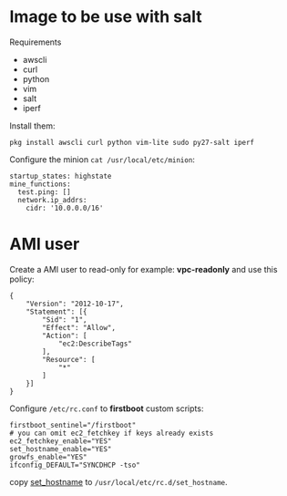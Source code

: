 # Image to be use with salt


Requirements

* awscli
* curl
* python
* vim
* salt
* iperf

Install them:

    pkg install awscli curl python vim-lite sudo py27-salt iperf


Configure the minion ``cat /usr/local/etc/minion``:

    startup_states: highstate
    mine_functions:
      test.ping: []
      network.ip_addrs:
        cidr: '10.0.0.0/16'

# AMI user
Create a AMI user to read-only for example: **vpc-readonly** and use this policy:

    {
        "Version": "2012-10-17",
        "Statement": [{
            "Sid": "1",
            "Effect": "Allow",
            "Action": [
                "ec2:DescribeTags"
            ],
            "Resource": [
                "*"
            ]
        }]
    }


Configure ``/etc/rc.conf`` to **firstboot** custom scripts:

    firstboot_sentinel="/firstboot"
    # you can omit ec2_fetchkey if keys already exists
    ec2_fetchkey_enable="YES"
    set_hostname_enable="YES"
    growfs_enable="YES"
    ifconfig_DEFAULT="SYNCDHCP -tso"

copy [set_hostname](https://github.com/nbari/freebsd/blob/master/AWS/salt/set_hostname)
to ``/usr/local/etc/rc.d/set_hostname``.
